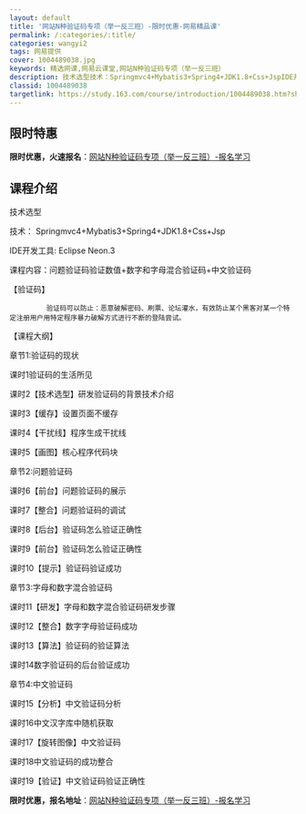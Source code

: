 ```yaml
---
layout: default
title: '网站N种验证码专项（举一反三班）-限时优惠-网易精品课'
permalink: /:categories/:title/
categories: wangyi2
tags: 网易提供
cover: 1004489038.jpg
keywords: 精选网课,网易云课堂,网站N种验证码专项（举一反三班）
description: 技术选型技术：Springmvc4+Mybatis3+Spring4+JDK1.8+Css+JspIDE开发工具:Ecl
classid: 1004489038
targetlink: https://study.163.com/course/introduction/1004489038.htm?share=1&shareId=1025206652&utm_campaign=share&utm_medium=iphoneShare&utm_source=&utm_u=1025206652
---
```


## 限时特惠

**限时优惠，火速报名**：[网站N种验证码专项（举一反三班）-报名学习](https://study.163.com/course/introduction/1004489038.htm?share=1&shareId=1025206652&utm_campaign=share&utm_medium=iphoneShare&utm_source=&utm_u=1025206652)

## 课程介绍

技术选型

技术： Springmvc4+Mybatis3+Spring4+JDK1.8+Css+Jsp

IDE开发工具: Eclipse  Neon.3 

课程内容：问题验证码验证数值+数字和字母混合验证码+中文验证码

【验证码】

             验证码可以防止：恶意破解密码、刷票、论坛灌水，有效防止某个黑客对某一个特定注册用户用特定程序暴力破解方式进行不断的登陆尝试。

【课程大纲】

章节1:验证码的现状

课时1验证码的生活所见

课时2【技术选型】研发验证码的背景技术介绍

课时3【缓存】设置页面不缓存

课时4【干扰线】程序生成干扰线

课时5【画图】核心程序代码块

章节2:问题验证码

课时6【前台】问题验证码的展示

课时7【整合】问题验证码的调试

课时8【后台】验证码怎么验证正确性

课时9【前台】验证码怎么验证正确性

课时10【提示】验证码验证成功

章节3:字母和数字混合验证码

课时11【研发】字母和数字混合验证码研发步骤

课时12【整合】数字字母验证码成功

课时13【算法】验证码的验证算法

课时14数字验证码的后台验证成功

章节4:中文验证码

课时15【分析】中文验证码分析

课时16中文汉字库中随机获取

课时17【旋转图像】中文验证码

课时18中文验证码的成功整合

课时19【验证】中文验证码验证正确性

**限时优惠，报名地址**：[网站N种验证码专项（举一反三班）-报名学习](https://study.163.com/course/introduction/1004489038.htm?share=1&shareId=1025206652&utm_campaign=share&utm_medium=iphoneShare&utm_source=&utm_u=1025206652)

